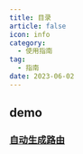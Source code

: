 ```yaml
---
title: 目录
article: false
icon: info
category:
  - 使用指南
tag:
  - 指南
date: 2023-06-02
---
```


## demo
### [自动生成路由](createViteRouter.md)